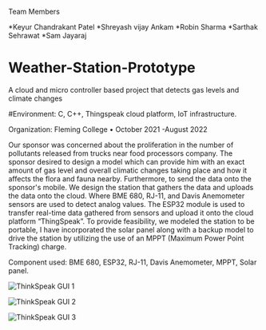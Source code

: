Team Members  

*Keyur Chandrakant Patel 
*Shreyash vijay Ankam
*Robin Sharma
*Sarthak Sehrawat
*Sam Jayaraj

# Weather-Station-Prototype
A cloud and micro controller based project that detects gas levels and climate changes

#Environment: C, C++, Thingspeak cloud platform, IoT infrastructure.

Organization: Fleming College • October 2021 -August 2022

Our sponsor was concerned about the proliferation in the number of pollutants released from trucks near food processors company. The sponsor desired to design a model which can provide him with an exact amount of gas level and overall climatic changes taking place and how it affects the flora and fauna nearby. Furthermore, to send the data onto the sponsor's mobile. We design the station that gathers the data and uploads the data onto the cloud. Where BME 680, RJ-11, and Davis Anemometer sensors are used to detect analog values. The ESP32 module is used to transfer real-time data gathered from sensors and upload it onto the cloud platform “ThingSpeak”.  To provide feasibility, we modeled the station to be portable, I have incorporated the solar panel along with a backup model to drive the station by utilizing the use of an MPPT (Maximum Power Point Tracking) charge.



Component used: BME 680, ESP32, RJ-11, Davis Anemometer, MPPT, Solar panel.



![ThinkSpeak GUI 1](https://user-images.githubusercontent.com/122841262/212785604-20e11bbc-05c5-47a3-a748-ea6ce2b8532b.jpg)

![ThinkSpeak GUI 2](https://user-images.githubusercontent.com/122841262/212785611-76406ee7-42da-489d-a64b-612e4be6b3e7.jpg)

![ThinkSpeak GUI 3](https://user-images.githubusercontent.com/122841262/212785613-58c43771-26d5-4deb-aefd-27bd29065915.jpg)
